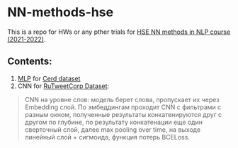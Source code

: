 # NN-methods-hse

This is a repo for HWs or any pther trials for [HSE NN methods in NLP course (2021-2022)](https://github.com/daria-sa/NNmethods_ba_hse21-22).

## Contents:
1. [MLP](MLP_cedr.ipynb) for [Cerd dataset](https://huggingface.co/datasets/cedr)
2. CNN for [RuTweetCorp Dataset](http://study.mokoron.com):
> CNN на уровне слов: модель берет слова, пропускает их через Embedding слой. По эмбеддингам проходит CNN c фильтрами с разным окном, полученные результаты конкатенируются друг с другом по глубине, по результату конкатенации еще один сверточный слой, далее max pooling over time, на выходе линейный слой + сигмоида, функция потерь BCELoss.
